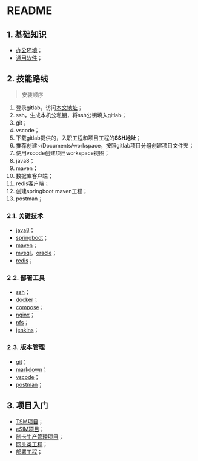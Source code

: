 # README

## 1. 基础知识

- [办公环境](../基础知识/办公环境.md)；
- [通用软件](../基础知识/通用软件.md)；

## 2. 技能路线

> 安装顺序

1. 登录gitlab，访问[本文地址](http://10.1.14.6:5080/h-r/employ/-/tree/main/入职/培训计划/系统研发)；
2. ssh，生成本机公私钥，将ssh公钥填入gitlab；
3. git；
4. vscode；
5. 下载gitlab提供的，入职工程和项目工程的**SSH地址**；
6. 推荐创建~/Documents/workspace，按照gitlab项目分组创建项目文件夹；
7. 使用vscode创建项目workspace视图；
8. java8；
9. maven；
10. 数据库客户端；
11. redis客户端；
12. 创建springboot maven工程；
13. postman；

### 2.1. 关键技术

- [java8](./关键技术/java8.md)；
- [springboot](./关键技术/springboot.md)；
- [maven](./关键技术/maven.md)；
- [mysql](./关键技术/mysql.md)，[oracle](./关键技术/oracle.md)；
- [redis](./关键技术/redis.md)；

### 2.2. 部署工具

- [ssh](./部署工具/ssh.md)；
- [docker](./部署工具/docker.md)；
- [compose](./部署工具/compose.md)；
- [nginx](./部署工具/nginx.md)；
- [nfs](./部署工具/nfs.md)；
- [jenkins](./部署工具/jenkins.md)；

### 2.3. 版本管理

- [git](./版本管理/git.md)；
- [markdown](./版本管理/markdown.md)；
- [vscode](./版本管理/vscode.md)；
- [postman](./版本管理/postman.md)；

## 3. 项目入门

- [TSM项目](http://10.1.14.6:5080/rd/tsm)；
- [eSIM项目](http://10.1.14.6:5080/rd/esim)；
- [制卡生产管理项目](http://10.1.14.6:5080/rd/herp)；
- [网关类工程](http://10.1.14.6:5080/rd/gateway)；
- [部署工程](http://10.1.14.6:5080/rd/deploy)；
